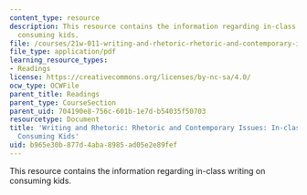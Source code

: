 ```yaml
---
content_type: resource
description: This resource contains the information regarding in-class writing on
  consuming kids.
file: /courses/21w-011-writing-and-rhetoric-rhetoric-and-contemporary-issues-fall-2015/b965e30b877d4aba8985ad05e2e89fef_MIT21W_011F15_CONSUMING.pdf
file_type: application/pdf
learning_resource_types:
- Readings
license: https://creativecommons.org/licenses/by-nc-sa/4.0/
ocw_type: OCWFile
parent_title: Readings
parent_type: CourseSection
parent_uid: 704190e8-756c-601b-1e7d-b54035f50703
resourcetype: Document
title: 'Writing and Rhetoric: Rhetoric and Contemporary Issues: In-class Writing on
  Consuming Kids'
uid: b965e30b-877d-4aba-8985-ad05e2e89fef
---
```

This resource contains the information regarding in-class writing on consuming kids.